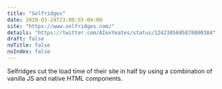 ```yaml
---
title: "Selfridges"
date: 2020-03-24T23:08:55-04:00
site: "https://www.selfridges.com/"
details: "https://twitter.com/AIexYeates/status/1242385685878800384"
draft: false
noTitle: false
noIndex: false
---
```


Selfridges cut the load time of their site in half by using a combination of vanilla JS and native HTML components.